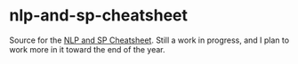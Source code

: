 # nlp-and-sp-cheatsheet

Source for the [NLP and SP Cheatsheet](https://nlp-and-sp-cheatsheet.readthedocs.io/en/latest/). Still a work in progress, and I plan to work more in it toward the end of the year.
